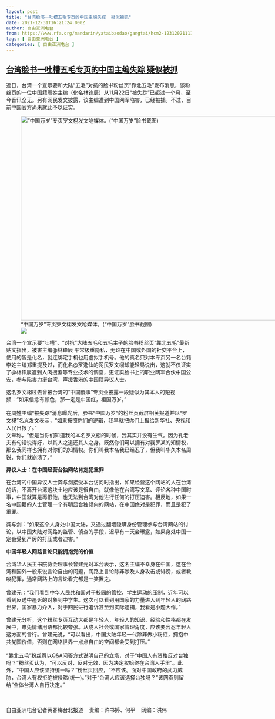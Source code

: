 ```yaml
---
layout: post
title: "台湾脸书一吐槽五毛专页的中国主编失踪  疑似被抓"
date: 2021-12-31T16:21:24.000Z
author: 自由亚洲电台
from: https://www.rfa.org/mandarin/yataibaodao/gangtai/hcm2-12312021111410.html
tags: [ 自由亚洲电台 ]
categories: [ 自由亚洲电台 ]
---
```

<!--1640967684000-->
[台湾脸书一吐槽五毛专页的中国主编失踪  疑似被抓](https://www.rfa.org/mandarin/yataibaodao/gangtai/hcm2-12312021111410.html)
------

<div>
<p></p><p>近日，台湾一个宣示要和大陆“五毛”对抗的脸书粉丝页“靠北五毛”发布消息，该粉丝页的一位中国籍周姓主编（化名林锋辰）从11月22日“被失踪”已超过一个月，至今音讯全无。另有网民发文披露，该主编遭到中国网军陷害，已经被捕。不过，目前中国官方尚未就此予以证实。</p><p><figure class="image-richtext image-inline captioned" style="width:1280px;"><img alt="“中国万岁”专页罗文栩发文呛媒体。(“中国万岁”脸书截图)" height="555" src="https://www.rfa.org/mandarin/yataibaodao/gangtai/hcm2-12312021111410.html/4e0a583165b083ef793e.png/@@images/d14def76-53ee-41d3-b234-996e79da5f76.png" title="上報新華社.png" width="1280"/><figcaption class="image-caption">“中国万岁”专页罗文栩发文呛媒体。(“中国万岁”脸书截图)</figcaption><small></small><div id="zoomattribute"><a data-caption="“中国万岁”专页罗文栩发文呛媒体。(“中国万岁”脸书截图)" data-fancybox="" href="https://www.rfa.org/mandarin/yataibaodao/gangtai/hcm2-12312021111410.html/4e0a583165b083ef793e.png" id="single_image" title="“中国万岁”专页罗文栩发文呛媒体。(“中国万岁”脸书截图)"><img src="/++plone++rfa-resources/img/icon-zoom.png"/></a></div></figure></p><p><span><span><span>台湾一个宣示要</span></span>“吐槽”、“对抗”大陆五毛和五毛主子的脸书粉丝页“靠北五毛”最新贴文指出，被害主编@林锋辰 平常极重隐私，无论在中国或外国的社交平台上，使用的皆是化名，就连绑定手机也用虚拟手机号。他的真名只对本专页另一名台籍李姓主编郑重提及过，而化名@罗逸仙的网民罗文栩却能轻易说出，这就不仅证实了@林锋辰遭到人肉搜索等专业技术的调查，更证实脸书上的职业网军合伙中国公安，参与陷害力挺台湾、声援香港的中国籍异议人士。</span></p><p><span><span><span>这名罗文栩过去曾被台湾的</span></span>“中国傻事”专页业披露一段疑似为其本人的短视频：“如果信念有颜色，那一定是中国红，祖国万岁。”<br/><br/><span><span>在周姓主编</span></span>“被失踪”消息曝光后，脸书“中国万岁”的粉丝页截屏相关报道并以“罗文栩”名义发文表示，“如果按照你们的逻辑，我早就把你们上报给新华社、央视和人民日报了。”<br/><span><span>文章称，</span></span>“但是当你们知道我的本名罗文栩的时候，我其实并没有生气。因为孔老夫有句话说得好，以其人之道还其人之身。既然你们可以拥有对我罗某的知情权，那么我同样也拥有对你们的知情权。你们叫我本名我已经忍了，但我叫华久本名周锐，你们就崩溃了。”</span></p><p><span><strong><span>异议人士：在中国经营台独网站肯定犯重罪</span></strong></span></p><p><span><span>在台湾的中国异议人士龚与剑接受本台访问时指出，如果经营这个网站的人在台湾的话，不离开台湾这块土地应该是很自由，就像他在台湾写文章、评论各种中国时事，中国就算是再恨他，也无法到台湾对他进行任何的打压迫害。相反地，如果一名中国籍的人士管理一个有明显台独倾向的网站，在中国绝对是犯罪，而且是犯了重罪。</span></span></p><p><span><span><span>龚与剑：</span></span>“如果这个人身处中国大陆，又通过翻墙隐瞒身份管理参与台湾网站的讨论，以中国大陆对网路的监管、侦查的手段，迟早有一天会曝露，如果身处中国一定会受到严厉的打压或者迫害。”</span></p><p><span><strong><span>中国年轻人网路言论只能拥抱党的价值</span></strong></span></p><p><span><span><span>台湾华人民主书院协会理事长曾建元对本台表示，这名主编不幸身在中国，这在台湾和国外一般来说言论自由的问题，网路上言论除非涉及人身攻击或诽谤，或者教唆犯罪，通常网路上的言论看完都是一笑置之。</span></span></span><span><br/><br/><span><span>曾建元：</span></span>“我们看到中华人民共和国对于校园的管控、学生运动的压制，近年可以看到反送中追诉的对象到中学生。这次可以看到用国家的力量进入到年轻人的网路世界，国家暴力介入，对于网民进行追诉甚至到实际逮捕，我看是小题大作。”</span></p><p><span><span><span>曾建元分析，这个粉丝专页互动大都是年轻人，年轻人的知识、经验和性格都在发展中，难免情绪用语都比较夸张。从成人社会或国家管理角度，应该要容忍年轻人这方面的言行。曾建元说，</span></span>“可以看出，中国大陆年轻一代除非做小粉红，拥抱中共党国价值，否则在网络世界一点点自由的空间都会受到打压。”<br/><br/><span>“</span>靠北五毛”粉丝页以Q&amp;A问答方式说明自己的立场，对于“中国人有资格反对台独吗？”粉丝页认为，“可以反对，反对无效，因为决定权始终在台湾人手里”。此外，“中国人应该坚持统一吗？”粉丝页回应，“不应该。面对中国政府的武力威胁，台湾人有权拒绝被侵略(统一)。”对于“台湾人应该选择台独吗？”该网页则留给“全体台湾人自行决定。”<br/></span><span><p><br/><br/><span><span>自由亚洲电台记者黄春梅台北报道    责编：许书婷、何平    网编：洪伟<br/></span></span></p></span></p>
</div>
